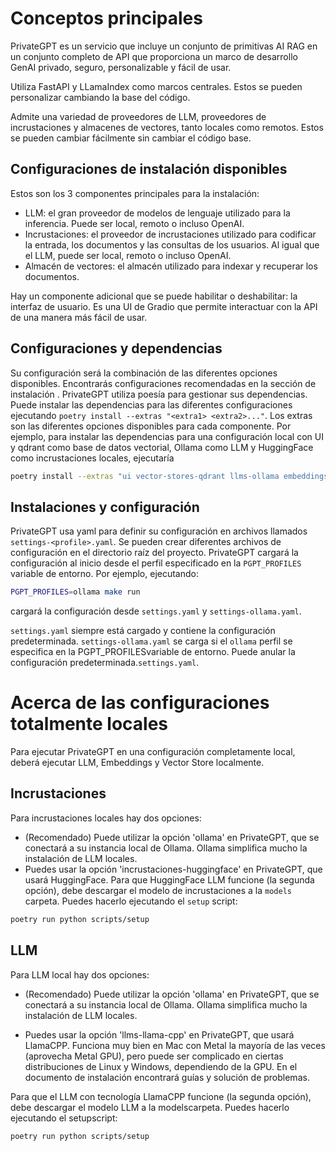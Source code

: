 # Conceptos principales

PrivateGPT es un servicio que incluye un conjunto de primitivas AI RAG en un conjunto completo de API que proporciona un marco de desarrollo GenAI privado, seguro, personalizable y fácil de usar.

Utiliza FastAPI y LLamaIndex como marcos centrales. Estos se pueden personalizar cambiando la base del código.

Admite una variedad de proveedores de LLM, proveedores de incrustaciones y almacenes de vectores, tanto locales como remotos. Estos se pueden cambiar fácilmente sin cambiar el código base.

## Configuraciones de instalación disponibles

Estos son los 3 componentes principales para la instalación:

- LLM: el gran proveedor de modelos de lenguaje utilizado para la inferencia. Puede ser local, remoto o incluso OpenAI.
- Incrustaciones: el proveedor de incrustaciones utilizado para codificar la entrada, los documentos y las consultas de los usuarios. Al igual que el LLM, puede ser local, remoto o incluso OpenAI.
- Almacén de vectores: el almacén utilizado para indexar y recuperar los documentos.

Hay un componente adicional que se puede habilitar o deshabilitar: la interfaz de usuario. Es una UI de Gradio que permite interactuar con la API de una manera más fácil de usar.

## Configuraciones y dependencias

Su configuración será la combinación de las diferentes opciones disponibles. Encontrarás configuraciones recomendadas en la sección de instalación . PrivateGPT utiliza poesía para gestionar sus dependencias. Puede instalar las dependencias para las diferentes configuraciones ejecutando `poetry install --extras "<extra1> <extra2>..."`. Los extras son las diferentes opciones disponibles para cada componente. Por ejemplo, para instalar las dependencias para una configuración local con UI y qdrant como base de datos vectorial, Ollama como LLM y HuggingFace como incrustaciones locales, ejecutaría

```sh
poetry install --extras "ui vector-stores-qdrant llms-ollama embeddings-huggingface".
```

## Instalaciones y configuración

PrivateGPT usa yaml para definir su configuración en archivos llamados `settings-<profile>.yaml`. Se pueden crear diferentes archivos de configuración en el directorio raíz del proyecto. PrivateGPT cargará la configuración al inicio desde el perfil especificado en la `PGPT_PROFILES` variable de entorno. Por ejemplo, ejecutando:

```sh
PGPT_PROFILES=ollama make run
```

cargará la configuración desde `settings.yaml` y `settings-ollama.yaml`.

`settings.yaml` siempre está cargado y contiene la configuración predeterminada.
`settings-ollama.yaml` se carga si el `ollama` perfil se especifica en la PGPT_PROFILESvariable de entorno. Puede anular la configuración predeterminada.`settings.yaml`.

# Acerca de las configuraciones totalmente locales 

Para ejecutar PrivateGPT en una configuración completamente local, deberá ejecutar LLM, Embeddings y Vector Store localmente.

## Incrustaciones
Para incrustaciones locales hay dos opciones:

- (Recomendado) Puede utilizar la opción 'ollama' en PrivateGPT, que se conectará a su instancia local de Ollama. Ollama simplifica mucho la instalación de LLM locales.
- Puedes usar la opción 'incrustaciones-huggingface' en PrivateGPT, que usará HuggingFace.
Para que HuggingFace LLM funcione (la segunda opción), debe descargar el modelo de incrustaciones a la `models` carpeta. Puedes hacerlo ejecutando el `setup` script:

```sh
poetry run python scripts/setup
```

## LLM
Para LLM local hay dos opciones:

- (Recomendado) Puede utilizar la opción 'ollama' en PrivateGPT, que se conectará a su instancia local de Ollama. Ollama simplifica mucho la instalación de LLM locales.

- Puedes usar la opción 'llms-llama-cpp' en PrivateGPT, que usará LlamaCPP. Funciona muy bien en Mac con Metal la mayoría de las veces (aprovecha Metal GPU), pero puede ser complicado en ciertas distribuciones de Linux y Windows, dependiendo de la GPU. En el documento de instalación encontrará guías y solución de problemas.

Para que el LLM con tecnología LlamaCPP funcione (la segunda opción), debe descargar el modelo LLM a la modelscarpeta. Puedes hacerlo ejecutando el setupscript: 

```sh
poetry run python scripts/setup
```

